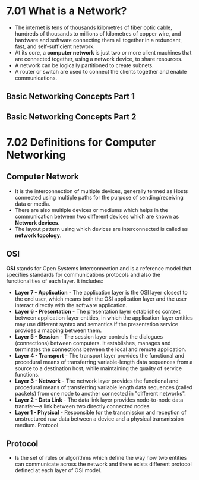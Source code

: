 # 7.01 What is a Network?
* The internet is tens of thousands kilometres of fiber optic cable, hundreds of thousands to millions of kilometres of copper wire, and hardware and software connecting them all together in a redundant, fast, and self-sufficient network.
* At its core, a **computer network** is just two or more client machines that are connected together, using a network device, to share resources.
* A network can be logically partitioned to create subnets.
* A router or switch are used to connect the clients together and enable communications.
## Basic Networking Concepts Part 1
## Basic Networking Concepts Part 2

# 7.02 Definitions for Computer Networking
## Computer Network
* It is the interconnection of multiple devices, generally termed as Hosts connected using multiple paths for the purpose of sending/receiving data or media.
* There are also multiple devices or mediums which helps in the communication between two different devices which are known as **Network devices**.
* The layout pattern using which devices are interconnected is called as **network topology**.

## OSI
**OSI** stands for Open Systems Interconnection and is a reference model that specifies standards for communications protocols and also the functionalities of each layer.
It includes:
  * **Layer 7 - Application** - The application layer is the OSI layer closest to the end user, which means both the OSI application layer and the user interact directly with the software application.
  * **Layer 6 - Presentation** - The presentation layer establishes context between application-layer entities, in which the application-layer entities may use different syntax and semantics if the presentation service provides a mapping between them.
  * **Layer 5 - Session** -
The session layer controls the dialogues (connections) between computers. It establishes, manages and terminates the connections between the local and remote application.
  * **Layer 4 - Transport** -
The transport layer provides the functional and procedural means of transferring variable-length data sequences from a source to a destination host, while maintaining the quality of service functions.
  * **Layer 3 - Network** -
The network layer provides the functional and procedural means of transferring variable length data sequences (called packets) from one node to another connected in "different networks".
  * **Layer 2 - Data Link** -
The data link layer provides node-to-node data transfer—a link between two directly connected nodes
  * **Layer 1 - Physical** -
Responsible for the transmission and reception of unstructured raw data between a device and a physical transmission medium.
Protocol
## Protocol
* Is the set of rules or algorithms which define the way how two entities can communicate across the network and there exists different protocol defined at each layer of OSI model.
